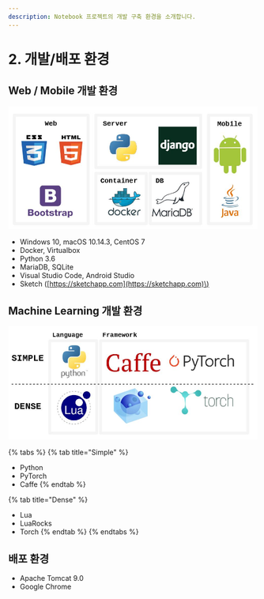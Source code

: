 ```yaml
---
description: Notebook 프로젝트의 개발 구축 환경을 소개합니다.
---
```


# 2. 개발/배포 환경

## Web / Mobile 개발 환경

![](../.gitbook/assets/notebook.JPG)

* Windows 10, macOS 10.14.3, CentOS 7
* Docker, Virtualbox
* Python 3.6
* MariaDB, SQLite
* Visual Studio Code, Android Studio
* Sketch \([https://sketchapp.com](https://sketchapp.com)\)



## Machine Learning 개발 환경

![](../.gitbook/assets/ml2.JPG)

{% tabs %}
{% tab title="Simple" %}
* Python
* PyTorch
* Caffe
{% endtab %}

{% tab title="Dense" %}
* Lua
* LuaRocks
* Torch
{% endtab %}
{% endtabs %}

## 배포 환경

* Apache Tomcat 9.0
* Google Chrome




